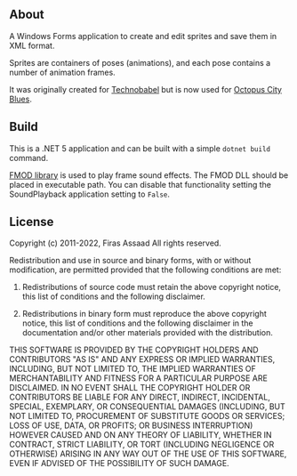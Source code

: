 ## About

A Windows Forms application to create and edit sprites and save them in XML format.

Sprites are containers of poses (animations), and each pose contains a number of animation frames.

It was originally created for [Technobabel](https://bitbucket.org/firas_assaad/technobabel/) but is now used for [Octopus City Blues](https://www.octopuscityblues.com).

## Build

This is a .NET 5 application and can be built with a simple `dotnet build` command.

[FMOD library](https://www.fmod.com) is used to play frame sound effects. The FMOD DLL should be placed in executable path.
You can disable that functionality setting the SoundPlayback application setting to `False`.

## License

Copyright (c) 2011-2022, Firas Assaad
All rights reserved.

Redistribution and use in source and binary forms, with or without modification, are permitted provided that the following conditions are met:

1. Redistributions of source code must retain the above copyright notice, this list of conditions and the following disclaimer.

2. Redistributions in binary form must reproduce the above copyright notice, this list of conditions and the following disclaimer in the documentation and/or other materials provided with the distribution.

THIS SOFTWARE IS PROVIDED BY THE COPYRIGHT HOLDERS AND CONTRIBUTORS "AS IS" AND ANY EXPRESS OR IMPLIED WARRANTIES, INCLUDING, BUT NOT LIMITED TO, THE IMPLIED WARRANTIES OF MERCHANTABILITY AND FITNESS FOR A PARTICULAR PURPOSE ARE DISCLAIMED. IN NO EVENT SHALL THE COPYRIGHT HOLDER OR CONTRIBUTORS BE LIABLE FOR ANY DIRECT, INDIRECT, INCIDENTAL, SPECIAL, EXEMPLARY, OR CONSEQUENTIAL DAMAGES (INCLUDING, BUT NOT LIMITED TO, PROCUREMENT OF SUBSTITUTE GOODS OR SERVICES; LOSS OF USE, DATA, OR PROFITS; OR BUSINESS INTERRUPTION) HOWEVER CAUSED AND ON ANY THEORY OF LIABILITY, WHETHER IN CONTRACT, STRICT LIABILITY, OR TORT (INCLUDING NEGLIGENCE OR OTHERWISE) ARISING IN ANY WAY OUT OF THE USE OF THIS SOFTWARE, EVEN IF ADVISED OF THE POSSIBILITY OF SUCH DAMAGE.